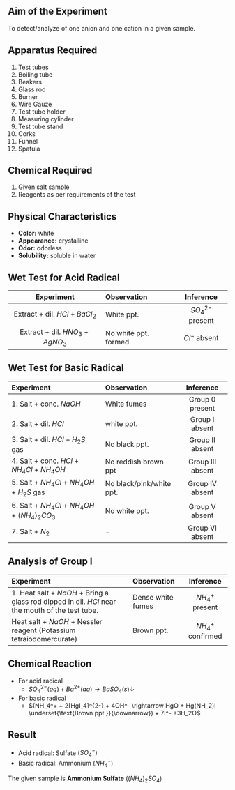 ## Aim of the Experiment 
To detect/analyze of one anion and one cation in a given sample. 

## Apparatus Required
1. Test tubes
2. Boiling tube 
3. Beakers 
4. Glass rod 
5. Burner 
6. Wire Gauze 
7. Test tube holder 
8. Measuring cylinder
9. Test tube stand 
10. Corks 
11. Funnel 
12. Spatula 

## Chemical Required 
1. Given salt sample 
2. Reagents as per requirements of the test 

## Physical Characteristics 
- **Color:** white 
- **Appearance:** crystalline 
- **Odor:** odorless
- **Solubility:** soluble in water 

## Wet Test for Acid Radical 
| Experiment | Observation | Inference |
|:-:|:-|:-:|
| Extract + dil. $HCl + BaCl_2$ | White ppt. | $SO_4^{2-}$ present | 
| Extract + dil. $HNO_3 + AgNO_3$ | No white ppt. formed | $Cl^-$ absent | 

## Wet Test for Basic Radical 
| Experiment | Observation | Inference | 
|:-|:-|:-:|
| 1. Salt + conc. $NaOH$ | White fumes | Group 0 present | 
| 2. Salt + dil. $HCl$ | white ppt. | Group I absent | 
| 3. Salt + dil. $HCl + H_2S$ gas | No black ppt. | Group II absent | 
| 4. Salt + conc. $HCl + NH_4Cl + NH_4OH$ | No reddish brown ppt | Group III absent | 
| 5. Salt + $NH_4Cl + NH_4OH + H_2S$ gas | No black/pink/white ppt. | Group IV absent | 
| 6. Salt + $NH_4Cl + NH_4OH + (NH_4)_2CO_3$ | No white ppt. | Group V absent | 
| 7. Salt + $N_2$ | - | Group VI absent | 

## Analysis of Group I
| Experiment | Observation | Inference | 
|:-|:-|:-:|
| 1. Heat salt + $NaOH$ + Bring a glass rod dipped in dil. $HCl$ near the mouth of the test tube. | Dense white fumes | $NH_4^+$ present | 
| Heat salt + $NaOH$ + Nessler reagent (Potassium tetraiodomercurate) | Brown ppt. | $NH_4^+$ confirmed 

## Chemical Reaction 
- For acid radical
    - $SO_4^{2−}​(aq)+Ba^{2+}(aq) \rightarrow BaSO_4​(s)\downarrow$
- For basic radical 
    - $(NH_4^+ + 2[HgI_4]^{2-} + 4OH^- \rightarrow HgO + Hg(NH_2)I \underset{\text{Brown ppt.}}{\downarrow}) + 7I^- +3H_2O$ 

## Result 
- Acid radical: Sulfate $(SO_4^-)$
- Basic radical: Ammonium $(NH_4^+)$

The given sample is **Ammonium Sulfate** $((NH_4)_2SO_4)$
